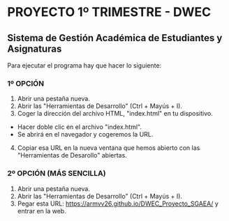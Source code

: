 # PROYECTO 1º TRIMESTRE - DWEC
## Sistema de Gestión Académica de Estudiantes y Asignaturas
Para ejecutar el programa hay que hacer lo siguiente:
### 1º OPCIÓN
1.  Abrir una pestaña nueva.
2.  Abrir las "Herramientas de Desarrollo" (Ctrl + Mayús + I).
3.  Coger la dirección del archivo HTML, "index.html" en tu dispositivo.
-  Hacer doble clic en el archivo "index.html".
-  Se abrirá en el navegador y cogeremos la URL.
4.  Copiar esa URL en la nueva ventana que hemos abierto con las "Herramientas de Desarollo" abiertas.

### 2º OPCIÓN (MÁS SENCILLA)
1. Abrir una pestaña nueva.
2. Abrir las "Herramientas de Desarrollo" (Ctrl + Mayús + I).
3. Pegar esta URL: https://armvv26.github.io/DWEC_Proyecto_SGAEA/ y entrar en la web.